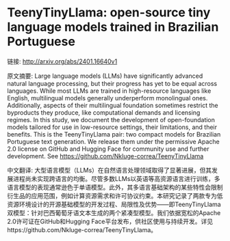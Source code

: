 # TeenyTinyLlama: open-source tiny language models trained in Brazilian Portuguese

链接: http://arxiv.org/abs/2401.16640v1

原文摘要:
Large language models (LLMs) have significantly advanced natural language
processing, but their progress has yet to be equal across languages. While most
LLMs are trained in high-resource languages like English, multilingual models
generally underperform monolingual ones. Additionally, aspects of their
multilingual foundation sometimes restrict the byproducts they produce, like
computational demands and licensing regimes. In this study, we document the
development of open-foundation models tailored for use in low-resource
settings, their limitations, and their benefits. This is the TeenyTinyLlama
pair: two compact models for Brazilian Portuguese text generation. We release
them under the permissive Apache 2.0 license on GitHub and Hugging Face for
community use and further development. See
https://github.com/Nkluge-correa/TeenyTinyLlama

中文翻译:
大型语言模型（LLMs）在自然语言处理领域取得了显著进展，但其发展进程尚未实现跨语言的均衡。尽管多数LLMs以英语等高资源语言进行训练，多语言模型的表现通常逊色于单语模型。此外，其多语言基础架构的某些特性会限制衍生品的应用范围，例如计算资源需求和许可协议约束。本研究记录了两款专为低资源环境设计的开源基础模型的开发过程、局限性及优势——即TeenyTinyLlama双模型：针对巴西葡萄牙语文本生成的两个紧凑型模型。我们依据宽松的Apache 2.0许可证在GitHub和Hugging Face平台发布，供社区使用与持续开发。详见https://github.com/Nkluge-correa/TeenyTinyLlama。
